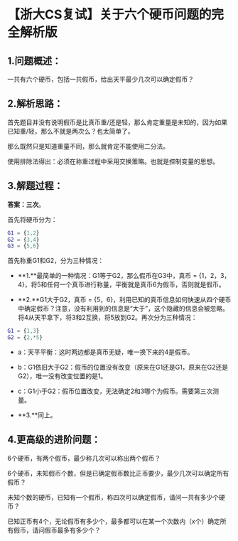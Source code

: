 # 【浙大CS复试】关于六个硬币问题的完全解析版

## 1.问题概述：

一共有六个硬币，包括一共假币，给出天平最少几次可以确定假币？

## 2.解析思路：

首先题目并没有说明假币是比真币重/还是轻，那么肯定重量是未知的，因为如果已知重/轻，那么不就是两次么？也太简单了。

那么既然只是知道重量不同，那么就肯定不能使用二分法。

使用排除法得出：必须在称重过程中采用交换策略。也就是控制变量的思想。

## 3.解题过程：

**答案：三次**。

首先将硬币分为：

```matlab
G1 = {1,2}
G2 = {3,4}
G3 = {5,6}
```

首先称重G1和G2，分为三种情况：

- **1.**最简单的一种情况：G1等于G2，那么假币在G3中，真币 = {1，2，3，4}，将5和任何一个真币进行称量，平衡就是真币6为假币，否则就是假币。

- **2.**G1大于G2，真币 = {5，6}，利用已知的真币信息如何快速从四个硬币中确定假币？注意，没有利用到的信息是“大于”，这个隐藏的信息会被忽略。将4从天平拿下，将3和2互换，将5放到G2。再次分为三种情况：
```matlab
G1 = {1,3}
G2 = {2,*5}
```
- a：天平平衡：这时两边都是真币无疑，唯一换下来的4是假币。
- b：G1依旧大于G2：假币的位置没有改变（原来在G1还是G1，原来在G2还是G2），唯一没有改变位置的是1。
- c：G1小于G2：假币位置改变，无法确定2和3哪个为假币。需要第三次测量。

- **3.**同上。

## 4.更高级的进阶问题：

6个硬币，有两个假币，最少称几次可以称出两个假币？

6个硬币，未知假币个数，但是已确定假币数比正币要少，最少几次可以确定所有假币？

未知个数的硬币，已知有一个假币，称四次可以确定假币，请问一共有多少个硬币？

已知正币有4个，无论假币有多少个，最多都可以在某一个次数内（x个）确定所有假币，请问假币最多有多少个？

